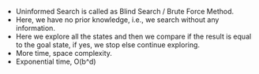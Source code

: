 - Uninformed Search is called as Blind Search / Brute Force Method.
- Here, we have no prior knowledge, i.e., we search without any information.
- Here we explore all the states and then we compare if the result is equal to the goal state, if yes, we stop else continue exploring.
- More time, space complexity.
- Exponential time, O(b^d)
